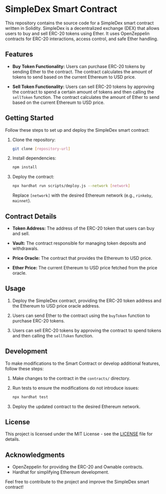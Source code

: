 # SimpleDex Smart Contract

This repository contains the source code for a SimpleDex smart contract written in Solidity. SimpleDex is a decentralized exchange (DEX) that allows users to buy and sell ERC-20 tokens using Ether. It uses OpenZeppelin contracts for ERC-20 interactions, access control, and safe Ether handling.

## Features

- **Buy Token Functionality:** Users can purchase ERC-20 tokens by sending Ether to the contract. The contract calculates the amount of tokens to send based on the current Ethereum to USD price.

- **Sell Token Functionality:** Users can sell ERC-20 tokens by approving the contract to spend a certain amount of tokens and then calling the `sellToken` function. The contract calculates the amount of Ether to send based on the current Ethereum to USD price.

## Getting Started

Follow these steps to set up and deploy the SimpleDex smart contract:

1. Clone the repository:

   ```bash
   git clone [repository-url]
   ```

2. Install dependencies:

   ```bash
   npm install
   ```

3. Deploy the contract:

   ```bash
   npx hardhat run scripts/deploy.js --network [network]
   ```

   Replace `[network]` with the desired Ethereum network (e.g., `rinkeby`, `mainnet`).

## Contract Details

- **Token Address:** The address of the ERC-20 token that users can buy and sell.

- **Vault:** The contract responsible for managing token deposits and withdrawals.

- **Price Oracle:** The contract that provides the Ethereum to USD price.

- **Ether Price:** The current Ethereum to USD price fetched from the price oracle.

## Usage

1. Deploy the SimpleDex contract, providing the ERC-20 token address and the Ethereum to USD price oracle address.

2. Users can send Ether to the contract using the `buyToken` function to purchase ERC-20 tokens.

3. Users can sell ERC-20 tokens by approving the contract to spend tokens and then calling the `sellToken` function.

## Development

To make modifications to the Smart Contract or develop additional features, follow these steps:

1. Make changes to the contract in the `contracts/` directory.

2. Run tests to ensure the modifications do not introduce issues:

   ```bash
   npx hardhat test
   ```

3. Deploy the updated contract to the desired Ethereum network.

## License

This project is licensed under the MIT License - see the [LICENSE](LICENSE) file for details.

## Acknowledgments

- OpenZeppelin for providing the ERC-20 and Ownable contracts.
- Hardhat for simplifying Ethereum development.

Feel free to contribute to the project and improve the SimpleDex smart contract!
